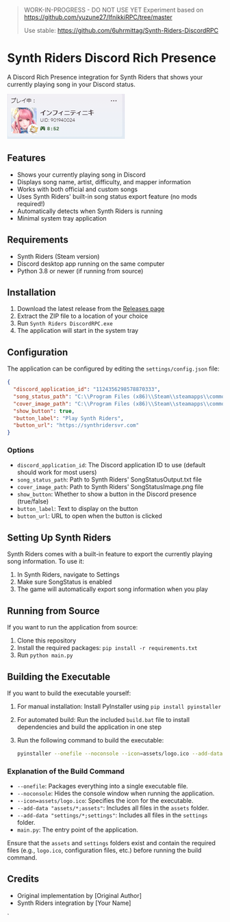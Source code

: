 > WORK-IN-PROGRESS - DO NOT USE YET
> Experiment based on https://github.com/yuzune27/IfnikkiRPC/tree/master
>
>
> Use stable: https://github.com/6uhrmittag/Synth-Riders-DiscordRPC

# Synth Riders Discord Rich Presence

A Discord Rich Presence integration for Synth Riders that shows your currently playing song in your Discord status.

![Discord Rich Presence Example](./img/rpc.PNG)

## Features

- Shows your currently playing song in Discord
- Displays song name, artist, difficulty, and mapper information
- Works with both official and custom songs
- Uses Synth Riders' built-in song status export feature (no mods required!)
- Automatically detects when Synth Riders is running
- Minimal system tray application

## Requirements

- Synth Riders (Steam version)
- Discord desktop app running on the same computer
- Python 3.8 or newer (if running from source)

## Installation

1. Download the latest release from the [Releases page](https://github.com/yourusername/Synth-Riders-DiscordRPCv2/releases)
2. Extract the ZIP file to a location of your choice
3. Run `Synth Riders DiscordRPC.exe`
4. The application will start in the system tray

## Configuration

The application can be configured by editing the `settings/config.json` file:

```json
{
  "discord_application_id": "1124356298578870333",
  "song_status_path": "C:\\Program Files (x86)\\Steam\\steamapps\\common\\SynthRiders\\SynthRidersUC\\SongStatusOutput.txt",
  "cover_image_path": "C:\\Program Files (x86)\\Steam\\steamapps\\common\\SynthRiders\\SynthRidersUC\\SongStatusImage.png",
  "show_button": true,
  "button_label": "Play Synth Riders",
  "button_url": "https://synthridersvr.com"
}
```

### Options

- `discord_application_id`: The Discord application ID to use (default should work for most users)
- `song_status_path`: Path to Synth Riders' SongStatusOutput.txt file
- `cover_image_path`: Path to Synth Riders' SongStatusImage.png file
- `show_button`: Whether to show a button in the Discord presence (true/false)
- `button_label`: Text to display on the button
- `button_url`: URL to open when the button is clicked

## Setting Up Synth Riders

Synth Riders comes with a built-in feature to export the currently playing song information. To use it:

1. In Synth Riders, navigate to Settings
2. Make sure SongStatus is enabled
3. The game will automatically export song information when you play

## Running from Source

If you want to run the application from source:

1. Clone this repository
2. Install the required packages: `pip install -r requirements.txt`
3. Run `python main.py`

## Building the Executable

If you want to build the executable yourself:

1. For manual installation: Install PyInstaller using `pip install pyinstaller`
2. For automated build: Run the included `build.bat` file to install dependencies and build the application in one step
2. Run the following command to build the executable:

   ```bash
   pyinstaller --onefile --noconsole --icon=assets/logo.ico --add-data "assets/*;assets" --add-data "settings/*;settings" main.py
   ```

### Explanation of the Build Command

- `--onefile`: Packages everything into a single executable file.
- `--noconsole`: Hides the console window when running the application.
- `--icon=assets/logo.ico`: Specifies the icon for the executable.
- `--add-data "assets/*;assets"`: Includes all files in the `assets` folder.
- `--add-data "settings/*;settings"`: Includes all files in the `settings` folder.
- `main.py`: The entry point of the application.

Ensure that the `assets` and `settings` folders exist and contain the required files (e.g., `logo.ico`, configuration files, etc.) before running the build command.

## Credits

- Original implementation by [Original Author]
- Synth Riders integration by [Your Name]

`
